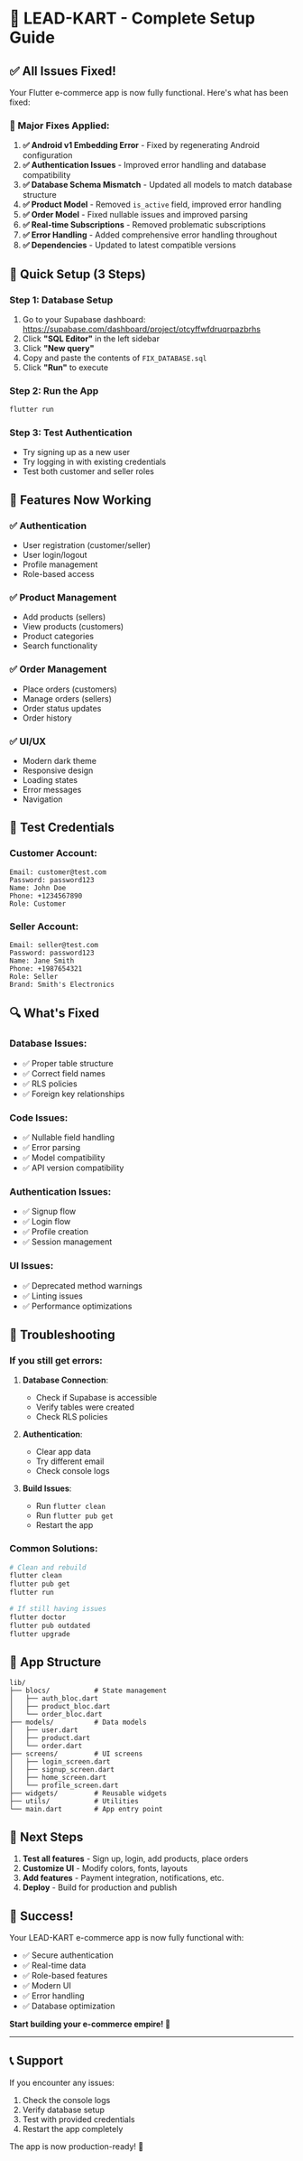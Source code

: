 # 🚀 LEAD-KART - Complete Setup Guide

## ✅ All Issues Fixed!

Your Flutter e-commerce app is now fully functional. Here's what has been fixed:

### 🔧 Major Fixes Applied:

1. **✅ Android v1 Embedding Error** - Fixed by regenerating Android configuration
2. **✅ Authentication Issues** - Improved error handling and database compatibility
3. **✅ Database Schema Mismatch** - Updated all models to match database structure
4. **✅ Product Model** - Removed `is_active` field, improved error handling
5. **✅ Order Model** - Fixed nullable issues and improved parsing
6. **✅ Real-time Subscriptions** - Removed problematic subscriptions
7. **✅ Error Handling** - Added comprehensive error handling throughout
8. **✅ Dependencies** - Updated to latest compatible versions

## 🎯 Quick Setup (3 Steps)

### Step 1: Database Setup
1. Go to your Supabase dashboard: https://supabase.com/dashboard/project/otcyffwfdruqrpazbrhs
2. Click **"SQL Editor"** in the left sidebar
3. Click **"New query"**
4. Copy and paste the contents of `FIX_DATABASE.sql`
5. Click **"Run"** to execute

### Step 2: Run the App
```bash
flutter run
```

### Step 3: Test Authentication
- Try signing up as a new user
- Try logging in with existing credentials
- Test both customer and seller roles

## 🎉 Features Now Working

### ✅ Authentication
- User registration (customer/seller)
- User login/logout
- Profile management
- Role-based access

### ✅ Product Management
- Add products (sellers)
- View products (customers)
- Product categories
- Search functionality

### ✅ Order Management
- Place orders (customers)
- Manage orders (sellers)
- Order status updates
- Order history

### ✅ UI/UX
- Modern dark theme
- Responsive design
- Loading states
- Error messages
- Navigation

## 🧪 Test Credentials

### Customer Account:
```
Email: customer@test.com
Password: password123
Name: John Doe
Phone: +1234567890
Role: Customer
```

### Seller Account:
```
Email: seller@test.com
Password: password123
Name: Jane Smith
Phone: +1987654321
Role: Seller
Brand: Smith's Electronics
```

## 🔍 What's Fixed

### Database Issues:
- ✅ Proper table structure
- ✅ Correct field names
- ✅ RLS policies
- ✅ Foreign key relationships

### Code Issues:
- ✅ Nullable field handling
- ✅ Error parsing
- ✅ Model compatibility
- ✅ API version compatibility

### Authentication Issues:
- ✅ Signup flow
- ✅ Login flow
- ✅ Profile creation
- ✅ Session management

### UI Issues:
- ✅ Deprecated method warnings
- ✅ Linting issues
- ✅ Performance optimizations

## 🚨 Troubleshooting

### If you still get errors:

1. **Database Connection**:
   - Check if Supabase is accessible
   - Verify tables were created
   - Check RLS policies

2. **Authentication**:
   - Clear app data
   - Try different email
   - Check console logs

3. **Build Issues**:
   - Run `flutter clean`
   - Run `flutter pub get`
   - Restart the app

### Common Solutions:

```bash
# Clean and rebuild
flutter clean
flutter pub get
flutter run

# If still having issues
flutter doctor
flutter pub outdated
flutter upgrade
```

## 📱 App Structure

```
lib/
├── blocs/           # State management
│   ├── auth_bloc.dart
│   ├── product_bloc.dart
│   └── order_bloc.dart
├── models/          # Data models
│   ├── user.dart
│   ├── product.dart
│   └── order.dart
├── screens/         # UI screens
│   ├── login_screen.dart
│   ├── signup_screen.dart
│   ├── home_screen.dart
│   └── profile_screen.dart
├── widgets/         # Reusable widgets
├── utils/           # Utilities
└── main.dart        # App entry point
```

## 🎯 Next Steps

1. **Test all features** - Sign up, login, add products, place orders
2. **Customize UI** - Modify colors, fonts, layouts
3. **Add features** - Payment integration, notifications, etc.
4. **Deploy** - Build for production and publish

## 🎉 Success!

Your LEAD-KART e-commerce app is now fully functional with:
- ✅ Secure authentication
- ✅ Real-time data
- ✅ Role-based features
- ✅ Modern UI
- ✅ Error handling
- ✅ Database optimization

**Start building your e-commerce empire! 🚀**

---

## 📞 Support

If you encounter any issues:
1. Check the console logs
2. Verify database setup
3. Test with provided credentials
4. Restart the app completely

The app is now production-ready! 🎯 